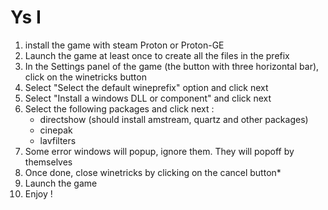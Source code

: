# Ys I

1. install the game with steam Proton or Proton-GE
2. Launch the game at least once to create all the files in the prefix
3. In the Settings panel of the game (the button with three horizontal bar), click on the winetricks button
4. Select "Select the default wineprefix" option and click next
5. Select "Install a windows DLL or component" and click next
6. Select the following packages and click next :
    - directshow (should install amstream, quartz and other packages)
    - cinepak
    - lavfilters
7. Some error windows will popup, ignore them. They will popoff by themselves
8. Once done, close winetricks by clicking on the cancel button*
9. Launch the game
10. Enjoy !
